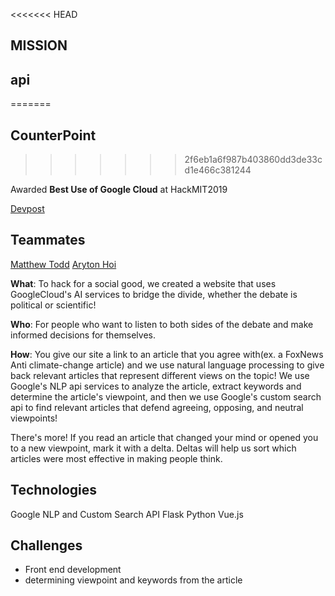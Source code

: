 <<<<<<< HEAD
## MISSION

## api
=======
## CounterPoint
>>>>>>> 2f6eb1a6f987b403860dd3de33cd1e466c381244

Awarded **Best Use of Google Cloud** at HackMIT2019

[Devpost](https://devpost.com/software/hackmit2019)

## Teammates
[Matthew Todd](https://github.com/matttodd)
[Aryton Hoi](https://github.com/arytonhoi)

**What**: To hack for a social good, we created a website that uses GoogleCloud's AI services to bridge the divide, whether the debate is political or scientific! 

**Who**: For people who want to listen to both sides of the debate and make informed decisions for themselves.

**How**: You give our site a link to an article that you agree with(ex. a FoxNews Anti climate-change article) and we use natural language processing to give back relevant articles that represent different views on the topic! We use Google's NLP api services to analyze the article, extract keywords and determine the article's viewpoint, and then we use Google's custom search api to find relevant articles that defend agreeing, opposing, and neutral viewpoints!

There's more! If you read an article that changed your mind or opened you to a new viewpoint, mark it with a delta. Deltas will help us sort which articles were most effective in making people think.

 ## Technologies
Google NLP and Custom Search API
Flask
Python
Vue.js

## Challenges
- Front end development
- determining viewpoint and keywords from the article
